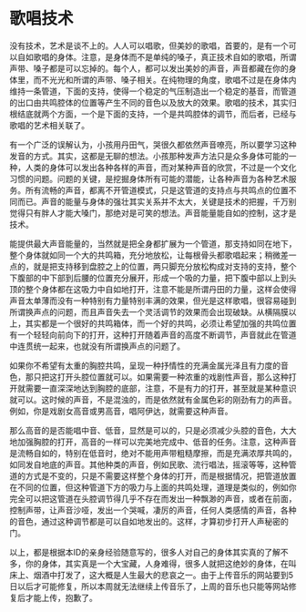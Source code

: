 歌唱技术
====



没有技术，艺术是谈不上的。人人可以唱歌，但美妙的歌唱，首要的，是有一个可以自如歌唱的身体。注意，是身体而不是单纯的嗓子，真正技术自如的歌唱，所谓声带、嗓子都是可以忘掉的。每个人，都可以发出美妙的声音，声音都藏在你的身体里，而不光光和所谓的声带、嗓子相关。在纯物理的角度，歌唱不过是在身体内维持一条管道，下面的支持，使得一个稳定的气压制造出一个稳定的基音，而管道的出口由共鸣腔体的位置等产生不同的音色以及放大的效果。歌唱的技术，其实归根结底就两个方面，一个是下面的支持，一个是共鸣腔体的调节，而后者，已经与歌唱的艺术相关联了。

有一个广泛的误解认为，小孩用丹田气，哭很久都依然声音嘹亮，所以要学习这种发音的方式。其实，这都是无聊的想法。小孩那种发声方法只是众多身体可能的一种，人类的身体可以发出各种各样的声音，而对某种声音的欣赏，不过是一个文化习惯的问题。问题的关键，是挖掘身体所有可能的潜能，让各种声音为各种艺术服务。所有流畅的声音，都离不开管道模式，只是这管道的支持点与共鸣点的位置不同而已。声音的能量与身体的强壮其实关系并不太大，关键是技术的把握，千万别觉得只有胖人才能大嗓门，那绝对是可笑的想法。声音能量能自如的控制，这才是技术。

能提供最大声音能量的，当然就是把全身都扩展为一个管道，那支持如同在地下，整个身体就如同一个大的共鸣箱，充分地放松，让每根骨头都歌唱起来；稍微差一点的，就是把支持移到盘腔之上的位置，两只脚充分放松构成对支持的支持，整个下腹部的中下部到后腰的位置充分展开，形成一个吸的力量，把下腹中部以上到头顶的整个身体都在这吸力中自如地打开，注意不能是所谓丹田的力量，这样会使得声音太单薄而没有一种特别有力量特别丰满的效果，但光是这样歌唱，很容易碰到所谓换声点的问题，而且声音失去一个灵活调节的效果而会出现破缺。从横隔膜以上，其实都是一个很好的共鸣箱体，而一个好的共鸣，必须让希望加强的共鸣位置有一个轻轻向前向下的打开，这种打开随着声音的高度不断调节，声音就此在管道中连贯统一起来，也就没有所谓换声点的问题了。

如果你不希望有太重的胸腔共鸣，呈现一种抒情性的充满金属光泽且有力度的音色，那只把这打开头腔位置就可以。如果需要一种浓重的戏剧性声音，那么这种打开就需要一直深深地达到胸腔的底部，注意，不是有力的打开，甚至就是某种意识就可以。这时候的声音，不是混浊的，而是依然就有金属色彩的刚劲有力的声音。例如，你是戏剧女高音或男高音，唱阿伊达，就需要这种声音。

那么高音的是否能唱中音、低音，显然是可以的，只是必须减少头腔的音色，大大地加强胸腔的打开，高音的一样可以完美地完成中、低音的任务。注意，这种声音是流畅自如的，特别在低音时，绝对不能用声带粗糙摩擦，而是充满浓厚共鸣的，如同发自地底的声音。其他种类的声音，例如民歌、流行唱法，摇滚等等，这种管道的方式是不变的，只是不需要这样整个身体的打开，而是根据情况，把管道放置在不同的位置，但这种管道下方的吸力与上面的共鸣处理，道理是类似的，例如你完全可以把这管道在头腔调节得几乎不存在而发出一种飘渺的声音，或者在前面，控制声带，让声音沙哑，发出一个哭喊，凄厉的声音，任何人类感情的声音，各种的音色，通过这种调节都是可以自如地发出的。这样，才算初步打开人声秘密的门。

以上，都是根据本ID的亲身经验随意写的，很多人对自己的身体其实真的了解不多，你的身体，其实真是一个大宝藏，人身难得，很多人就把这绝妙的身体，在叫床上、烟酒中打发了，这大概是人生最大的悲哀之一。由于上传音乐的网站要到5日以后才可能修复，所以本周就无法继续上传音乐了，上周的音乐也只能等网站修复后才能上传，抱歉了。
